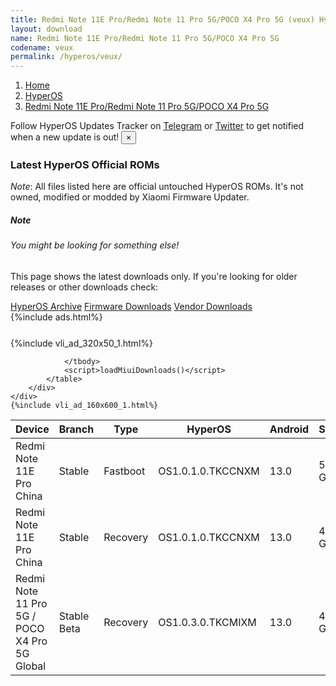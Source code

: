 ```yaml
---
title: Redmi Note 11E Pro/Redmi Note 11 Pro 5G/POCO X4 Pro 5G (veux) HyperOS Downloads
layout: download
name: Redmi Note 11E Pro/Redmi Note 11 Pro 5G/POCO X4 Pro 5G
codename: veux
permalink: /hyperos/veux/
---
```

<nav aria-label="breadcrumb">
    <ol class="breadcrumb">
        <li class="breadcrumb-item"><a href="/">Home</a></li>
        <li class="breadcrumb-item"><a href="/hyperos/">HyperOS</a></li>
        <li class="breadcrumb-item active" aria-current="page"><a href="/hyperos/veux/">Redmi Note 11E Pro/Redmi Note 11 Pro 5G/POCO X4 Pro 5G</a></li>
    </ol>
</nav>
<div class="alert alert-primary alert-dismissible fade show" role="alert">
    Follow HyperOS Updates Tracker on <a href="https://t.me/MIUIUpdatesTracker" class="alert-link">Telegram</a>
     or <a href="https://twitter.com/MiFwUpdater" class="alert-link">Twitter</a> to get notified when a new update is out!
    <button type="button" class="close" data-dismiss="alert" aria-label="Close">
        <span aria-hidden="true">&times;</span>
    </button>
</div>

### Latest HyperOS Official ROMs
*Note*: All files listed here are official untouched HyperOS ROMs. It's not owned, modified or modded by Xiaomi Firmware Updater.
<div class="card">
  <div class="card-body">
    <h5 class="card-title">Note</h5>
    <h6 class="card-subtitle mb-2 text-muted">You might be looking for something else!</h6>
    <p class="card-text">This page shows the latest downloads only.
     If you're looking for older releases or other downloads check:</p>
    <a href="/archive/hyperos/veux/" class="card-link">HyperOS Archive</a>
    <a href="/firmware/veux/" class="card-link">Firmware Downloads</a>
    <a href="/vendor/veux/" class="card-link">Vendor Downloads</a>
  </div>
</div>
{%include ads.html%}
<div class="row justify-content-center">
    <div class="col-10">
        <div class="table-responsive-md" style="margin-top: 25px;">
            {%include vli_ad_320x50_1.html%}
            <table id="miui" class="display dt-responsive nowrap compact table table-striped table-hover table-sm">
                <thead class="thead-dark">
                    <tr>
                        <th data-ref="device">Device</th>
                        <th data-ref="branch">Branch</th>
                        <th data-ref="type">Type</th>
                        <th data-ref="miui">HyperOS</th>
                        <th data-ref="android">Android</th>
                        <th data-ref="size">Size</th>
                        <th data-ref="size">Date</th>
                        <th data-ref="link">Link</th>
                    </tr>
                </thead>
                <tbody>
                <tr><td>Redmi Note 11E Pro China</td><td>Stable</td><td>Fastboot</td><td>OS1.0.1.0.TKCCNXM</td><td>13.0</td><td>5.8 GB</td><td>2024-02-20</td><td><a href="/hyperos/veux/stable/OS1.0.1.0.TKCCNXM/">Download</a></td></tr>
<tr><td>Redmi Note 11E Pro China</td><td>Stable</td><td>Recovery</td><td>OS1.0.1.0.TKCCNXM</td><td>13.0</td><td>4.5 GB</td><td>2024-02-27</td><td><a href="/hyperos/veux/stable/OS1.0.1.0.TKCCNXM/">Download</a></td></tr>
<tr><td>Redmi Note 11 Pro 5G / POCO X4 Pro 5G Global</td><td>Stable Beta</td><td>Recovery</td><td>OS1.0.3.0.TKCMIXM</td><td>13.0</td><td>4.0 GB</td><td>2024-03-23</td><td><a href="/hyperos/veux/stable beta/OS1.0.3.0.TKCMIXM/">Download</a></td></tr>

                </tbody>
                <script>loadMiuiDownloads()</script>
            </table>
        </div>
    </div>
    {%include vli_ad_160x600_1.html%}
</div>
